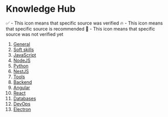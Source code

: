 # Knowledge Hub

✅ - This icon means that specific source was verified
🔥 - This icon means that specific source is recommended
🔶 - This icon means that specific source was not verified yet

1. [General](https://github.com/purbanski-deftcode/knowledge-hub/tree/master/general)
2. [Soft skills](https://github.com/purbanski-deftcode/knowledge-hub/tree/master/soft-skills)
3. [JavaScript](https://github.com/purbanski-deftcode/knowledge-hub/tree/master/javascript)
4. [NodeJS](https://github.com/purbanski-deftcode/knowledge-hub/tree/master/node-js)
5. [Python](https://github.com/purbanski-deftcode/knowledge-hub/tree/master/python)
6. [NestJS](https://github.com/purbanski-deftcode/knowledge-hub/tree/master/nest-js)
7. [Tools](https://github.com/purbanski-deftcode/knowledge-hub/tree/master/tools)
8. [Backend](https://github.com/purbanski-deftcode/knowledge-hub/tree/master/backend)
9. [Angular](https://github.com/purbanski-deftcode/knowledge-hub/tree/master/angular)
10. [React](https://github.com/purbanski-deftcode/knowledge-hub/tree/master/react)
11. [Databases](https://github.com/purbanski-deftcode/knowledge-hub/tree/master/databases)
12. [DevOps](https://github.com/purbanski-deftcode/knowledge-hub/tree/master/devops)
13. [Electron](https://github.com/purbanski-deftcode/knowledge-hub/tree/master/electron)